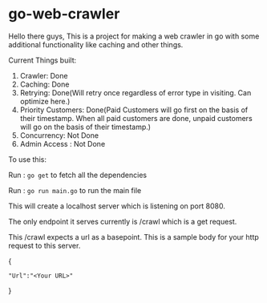 # go-web-crawler

Hello there guys, This is a project for making a web crawler in go with some additional functionality like caching and other things.

Current Things built: 
1. Crawler: Done
2. Caching: Done
3. Retrying: Done(Will retry once regardless of error type in visiting. Can optimize here.)
4. Priority Customers: Done(Paid Customers will go first on the basis of their timestamp. When all paid customers are done, unpaid customers will go on the basis of their timestamp.)
5. Concurrency: Not Done
6. Admin Access : Not Done

To use this:

Run : ```go get``` to fetch all the dependencies

Run : ```go run main.go``` to run the main file

This will create a localhost server which is listening on port 8080.

The only endpoint it serves currently is /crawl which is a get request.

This /crawl expects a url as a basepoint. This is a sample body for your http request to this server.

{

    "Url":"<Your URL>"
    
}